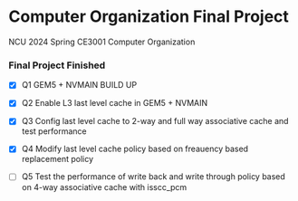 # Computer Organization Final Project
NCU 2024 Spring CE3001 Computer Organization

### Final Project Finished

- [x] Q1 GEM5 + NVMAIN BUILD UP

- [x] Q2 Enable L3 last level cache in GEM5 + NVMAIN

- [x] Q3 Config last level cache to 2-way and full way associative cache and test performance

- [x] Q4 Modify last level cache policy based on freauency based replacement policy

- [ ] Q5 Test the performance of write back and write through policy based on 4-way associative cache with isscc_pcm
